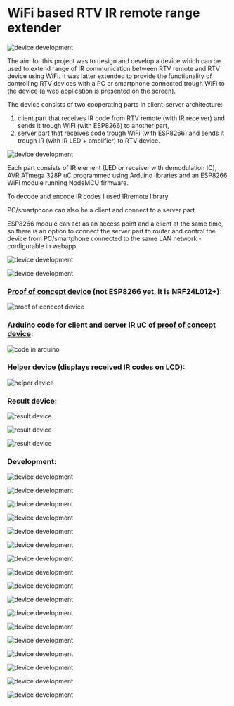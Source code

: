 # WiFi based RTV IR remote range extender

![device development](https://raw.githubusercontent.com/michal2229/Przedluzacz-Pilota-IR-po-WiFi/master/dodatkowe%20materialy/zdjecia/19.png)

The aim for this project was to design and develop a device which can be used to extend range of IR communication between RTV remote and RTV device using WiFi. It was latter extended to provide the functionality of controlling RTV devices with a PC or smartphone connected trough WiFi to the device (a web application is presented on the screen). 

The device consists of two cooperating parts in client-server architecture:

1. client part that receives IR code from RTV remote (with IR receiver) and sends it trough WiFi (with ESP8266) to another part,
1. server part that receives code trough WiFi (with ESP8266) and sends it trough IR (with IR LED + amplifier) to RTV device.

![device development](https://raw.githubusercontent.com/michal2229/Przedluzacz-Pilota-IR-po-WiFi/master/dodatkowe%20materialy/zdjecia/01.png)

Each part consists of IR element (LED or receiver with demodulation IC), AVR ATmega 328P uC programmed using Arduino libraries and an ESP8266 WiFi module running NodeMCU firmware.

To decode and encode IR codes I used IRremote library. 

PC/smartphone can also be a client and connect to a server part. 

ESP8266 module can act as an access point and a client at the same time, so there is an option to connect the server part to router and control the device from PC/smartphone connected to the same LAN network - configurable in webapp. 

![device development](https://raw.githubusercontent.com/michal2229/Przedluzacz-Pilota-IR-po-WiFi/master/dodatkowe%20materialy/zdjecia/20.png)

![device development](https://raw.githubusercontent.com/michal2229/Przedluzacz-Pilota-IR-po-WiFi/master/dodatkowe%20materialy/zdjecia/21.png)

### [Proof of concept device](https://github.com/michal2229/Atmega-IR-2.4GHz-nRF24L01) (not ESP8266 yet, it is NRF24L012+):

![proof of concept device](https://raw.githubusercontent.com/michal2229/Przedluzacz-Pilota-IR-po-WiFi/master/dodatkowe%20materialy/zdjecia/2014-10-27-637%20%E2%80%94%20opisane.jpg)

### Arduino code for client and server IR uC of [proof of concept device](https://github.com/michal2229/Atmega-IR-2.4GHz-nRF24L01):

![code in arduino](https://raw.githubusercontent.com/michal2229/Przedluzacz-Pilota-IR-po-WiFi/master/dodatkowe%20materialy/zdjecia/2014-10-27-635.jpg)

### Helper device (displays received IR codes on LCD):

![helper device](https://raw.githubusercontent.com/michal2229/Przedluzacz-Pilota-IR-po-WiFi/master/dodatkowe%20materialy/zdjecia/2014-10-26-632.jpg)

### Result device:

![result device](https://raw.githubusercontent.com/michal2229/Przedluzacz-Pilota-IR-po-WiFi/master/dodatkowe%20materialy/zdjecia/2015-02-17-211.jpg)

![result device](https://raw.githubusercontent.com/michal2229/Przedluzacz-Pilota-IR-po-WiFi/master/dodatkowe%20materialy/zdjecia/2015-02-17-212.jpg)

![result device](https://raw.githubusercontent.com/michal2229/Przedluzacz-Pilota-IR-po-WiFi/master/dodatkowe%20materialy/zdjecia/2015-02-17-214.jpg)

### Development:

![device development](https://raw.githubusercontent.com/michal2229/Przedluzacz-Pilota-IR-po-WiFi/master/dodatkowe%20materialy/zdjecia/02.png)

![device development](https://raw.githubusercontent.com/michal2229/Przedluzacz-Pilota-IR-po-WiFi/master/dodatkowe%20materialy/zdjecia/03.png)

![device development](https://raw.githubusercontent.com/michal2229/Przedluzacz-Pilota-IR-po-WiFi/master/dodatkowe%20materialy/zdjecia/04.png)

![device development](https://raw.githubusercontent.com/michal2229/Przedluzacz-Pilota-IR-po-WiFi/master/dodatkowe%20materialy/zdjecia/05.png)

![device development](https://raw.githubusercontent.com/michal2229/Przedluzacz-Pilota-IR-po-WiFi/master/dodatkowe%20materialy/zdjecia/06.png)

![device development](https://raw.githubusercontent.com/michal2229/Przedluzacz-Pilota-IR-po-WiFi/master/dodatkowe%20materialy/zdjecia/07.png)

![device development](https://raw.githubusercontent.com/michal2229/Przedluzacz-Pilota-IR-po-WiFi/master/dodatkowe%20materialy/zdjecia/08.png)

![device development](https://raw.githubusercontent.com/michal2229/Przedluzacz-Pilota-IR-po-WiFi/master/dodatkowe%20materialy/zdjecia/09.png)

![device development](https://raw.githubusercontent.com/michal2229/Przedluzacz-Pilota-IR-po-WiFi/master/dodatkowe%20materialy/zdjecia/10.png)

![device development](https://raw.githubusercontent.com/michal2229/Przedluzacz-Pilota-IR-po-WiFi/master/dodatkowe%20materialy/zdjecia/11.png)

![device development](https://raw.githubusercontent.com/michal2229/Przedluzacz-Pilota-IR-po-WiFi/master/dodatkowe%20materialy/zdjecia/12.png)

![device development](https://raw.githubusercontent.com/michal2229/Przedluzacz-Pilota-IR-po-WiFi/master/dodatkowe%20materialy/zdjecia/13.png)

![device development](https://raw.githubusercontent.com/michal2229/Przedluzacz-Pilota-IR-po-WiFi/master/dodatkowe%20materialy/zdjecia/22.png)

![device development](https://raw.githubusercontent.com/michal2229/Przedluzacz-Pilota-IR-po-WiFi/master/dodatkowe%20materialy/zdjecia/14.png)

![device development](https://raw.githubusercontent.com/michal2229/Przedluzacz-Pilota-IR-po-WiFi/master/dodatkowe%20materialy/zdjecia/15.png)

![device development](https://raw.githubusercontent.com/michal2229/Przedluzacz-Pilota-IR-po-WiFi/master/dodatkowe%20materialy/zdjecia/16.png)

![device development](https://raw.githubusercontent.com/michal2229/Przedluzacz-Pilota-IR-po-WiFi/master/dodatkowe%20materialy/zdjecia/18.png)
